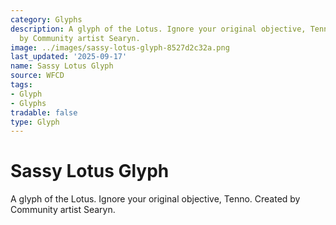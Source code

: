 ```yaml
---
category: Glyphs
description: A glyph of the Lotus. Ignore your original objective, Tenno. Created
  by Community artist Searyn.
image: ../images/sassy-lotus-glyph-8527d2c32a.png
last_updated: '2025-09-17'
name: Sassy Lotus Glyph
source: WFCD
tags:
- Glyph
- Glyphs
tradable: false
type: Glyph
---
```


# Sassy Lotus Glyph

A glyph of the Lotus. Ignore your original objective, Tenno. Created by Community artist Searyn.


